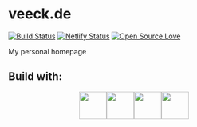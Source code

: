 # veeck.de

[![Build Status](https://github.com/rejas/veeck.de/actions/workflows/test.yml/badge.svg)](https://github.com/rejas/veeck.de/actions)
[![Netlify Status](https://api.netlify.com/api/v1/badges/9806064e-7024-40c2-931a-3003d5020d54/deploy-status)](https://app.netlify.com/sites/veeck/deploys)
[![Open Source Love](https://badges.frapsoft.com/os/v1/open-source.png?v=103)](https://github.com/ellerbrock/open-source-badges/)

My personal homepage

## Build with:

<div align="center"><img width="55" src="https://raw.githubusercontent.com/gilbarbara/logos/master/logos/gatsby.svg"/><img width="55" src="https://raw.githubusercontent.com/gilbarbara/logos/master/logos/material-ui.svg"/><img width="55" src="https://raw.githubusercontent.com/gilbarbara/logos/master/logos/prettier.svg"/><img width="55" src="https://raw.githubusercontent.com/gilbarbara/logos/master/logos/react.svg"/></div>
